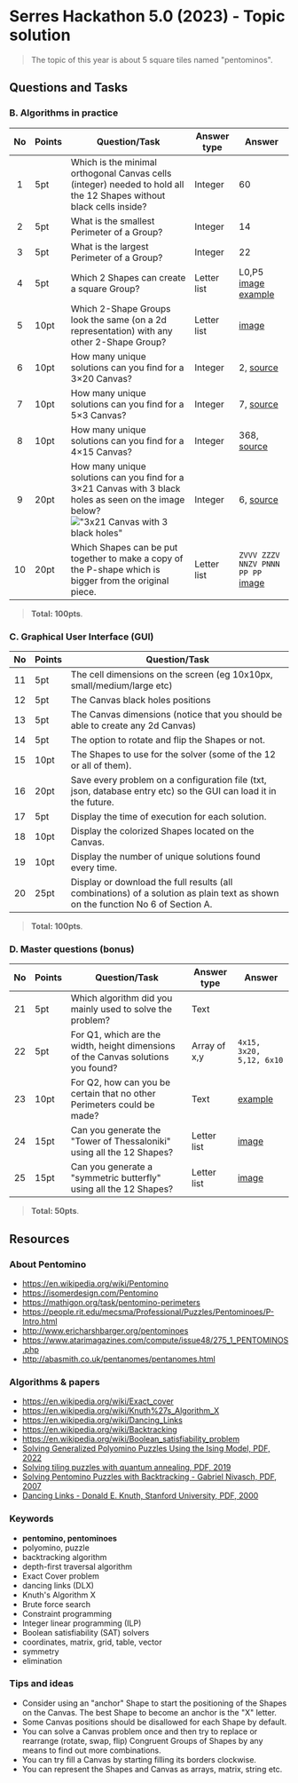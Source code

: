# Serres Hackathon 5.0 (2023) - Topic solution

> The topic of this year is about 5 square tiles named "pentominos".

## Questions and Tasks
### B. Algorithms in practice

| No   | Points | Question/Task | Answer type | Answer |
| :--: | ------ | ---- | ---- | ---- |
| 1 | 5pt | Which is the minimal orthogonal Canvas cells (integer) needed to hold all the 12 Shapes without black cells inside?  | Integer | 60 |
| 2 | 5pt | What is the smallest Perimeter of a Group?  | Integer | 14 |
| 3 | 5pt | What is the largest Perimeter of a Group?  | Integer | 22 |
| 4 | 5pt | Which 2 Shapes can create a square Group?  | Letter list | L0,P5 [image example](https://static.mathigon.org/cms/2aeb6180e05938d28d8659e07133617d.png) |
| 5 | 10pt | Which 2-Shape Groups look the same (on a 2d representation) with any other 2-Shape Group? | Letter list | [image](https://people.rit.edu/mecsma/Professional/Puzzles/Pentominoes/P-A%20Images/image21.gif) |
| 6 | 10pt | How many unique solutions can you find for a 3×20 Canvas? | Integer | 2, [source](https://isomerdesign.com/Pentomino/3x20/index.html) |
| 7 | 10pt | How many unique solutions can you find for a 5×3 Canvas? | Integer | 7, [source](https://isomerdesign.com/Pentomino/5x3/index.html) |
| 8 | 10pt | How many unique solutions can you find for a 4×15 Canvas? | Integer | 368, [source](https://isomerdesign.com/Pentomino/4x15/index.html) |
| 9 | 20pt | How many unique solutions can you find for a 3×21 Canvas with 3 black holes as seen on the image below? !["3x21 Canvas with 3 black holes"](https://github.com/serrestech/topic/blob/main/images/canvas_3x21_3_black.png) | Integer | 6, [source](https://isomerdesign.com/Pentomino/3x21d) |
| 10 | 20pt | Which Shapes can be put together to make a copy of the P-shape which is bigger from the original piece. | Letter list | `ZVVV ZZZV NNZV PNNN PP PP` [image](https://people.rit.edu/mecsma/Professional/Puzzles/Pentominoes/P-A%20Images/image23.gif) |

> **Total: 100pts**.

### C. Graphical User Interface (GUI)

| No   | Points | Question/Task |
| :--: | ------ | ------------- |
| 11 | 5pt  | The cell dimensions on the screen (eg 10x10px, small/medium/large etc) |
| 12 | 5pt  | The Canvas black holes positions |
| 13 | 5pt  | The Canvas dimensions (notice that you should be able to create any 2d Canvas) |
| 14 | 5pt  | The option to rotate and flip the Shapes or not. |
| 15 | 10pt | The Shapes to use for the solver (some of the 12 or all of them). |
| 16 | 20pt | Save every problem on a configuration file (txt, json, database entry etc) so the GUI can load it in the future. |
| 17 | 5pt | Display the time of execution for each solution. |
| 18 | 10pt | Display the colorized Shapes located on the Canvas. |
| 19 | 10pt | Display the number of unique solutions found every time. |
| 20 | 25pt | Display or download the full results (all combinations) of a solution as plain text as shown on the function No 6 of Section A. |

> **Total: 100pts**.

### D. Master questions (bonus)

| No   | Points | Question/Task | Answer type | Answer |
| :--: | ------ | ---- | ---- | ---- |
| 21 | 5pt | Which algorithm did you mainly used to solve the problem?  | Text |  |
| 22 | 5pt | For Q1, which are the width, height dimensions of the Canvas solutions you found?  | Array of x,y | `4x15, 3x20, 5,12, 6x10` |
| 23 | 10pt | For Q2, how can you be certain that no other Perimeters could be made?  | Text | [example](https://mathigon.org/task/pentomino-perimeters) |
| 24 | 15pt | Can you generate the "Tower of Thessaloniki" using all the 12 Shapes? | Letter list | [image](http://www.mayhematics.com/d/d5z11.jpg) |
| 25 | 15pt | Can you generate a "symmetric butterfly" using all the 12 Shapes? | Letter list | [image](https://static.mathigon.org/cms/9f72086094ef665bcec8b61988499b73.png) |

> **Total: 50pts**.

## Resources

### About Pentomino

- https://en.wikipedia.org/wiki/Pentomino
- https://isomerdesign.com/Pentomino
- https://mathigon.org/task/pentomino-perimeters
- https://people.rit.edu/mecsma/Professional/Puzzles/Pentominoes/P-Intro.html
- http://www.ericharshbarger.org/pentominoes
- https://www.atarimagazines.com/compute/issue48/275_1_PENTOMINOS.php
- http://abasmith.co.uk/pentanomes/pentanomes.html

### Algorithms & papers

- https://en.wikipedia.org/wiki/Exact_cover
- https://en.wikipedia.org/wiki/Knuth%27s_Algorithm_X
- https://en.wikipedia.org/wiki/Dancing_Links
- https://en.wikipedia.org/wiki/Backtracking
- https://en.wikipedia.org/wiki/Boolean_satisfiability_problem
- [Solving Generalized Polyomino Puzzles Using the Ising Model, PDF, 2022](https://pdfs.semanticscholar.org/b5eb/f6d28ab1b25e6be59d302e5fe92262af5772.pdf)
- [Solving tiling puzzles with quantum annealing, PDF, 2019](https://arxiv.org/pdf/1904.01770.pdf)
- [Solving Pentomino Puzzles with Backtracking - Gabriel Nivasch, PDF, 2007](https://www.cs.brandeis.edu/~storer/JimPuzzles/PACK/Pentominoes/LINKS/PentominoesNivasch.pdf)
- [Dancing Links - Donald E. Knuth, Stanford University, PDF, 2000](https://arxiv.org/pdf/cs/0011047.pdf)

### Keywords

- **pentomino, pentominoes**
- polyomino, puzzle
- backtracking algorithm
- depth-first traversal algorithm
- Exact Cover problem
- dancing links (DLX)
- Knuth's Algorithm X
- Brute force search
- Constraint programming
- Integer linear programming (ILP)
- Boolean satisfiability (SAT) solvers
- coordinates, matrix, grid, table, vector
- symmetry
- elimination

### Tips and ideas

- Consider using an "anchor" Shape to start the positioning of the Shapes on the Canvas. The best Shape to become an anchor is the "X" letter.
- Some Canvas positions should be disallowed for each Shape by default.
- You can solve a Canvas problem once and then try to replace or rearrange (rotate, swap, flip) Congruent Groups of Shapes by any means to find out more combinations.
- You can try fill a Canvas by starting filling its borders clockwise.
- You can represent the Shapes and Canvas as arrays, matrix, string etc.
